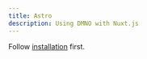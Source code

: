 ```yaml
---
title: Astro
description: Using DMNO with Nuxt.js
---
```


Follow [installation](/reference/config-engine/installation) first.

